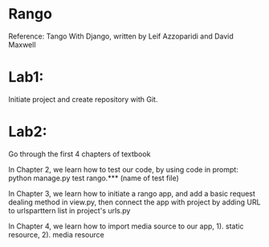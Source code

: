 # Rango

Reference: Tango With Django, written by Leif Azzoparidi and David Maxwell

# Lab1:
Initiate project and create repository with Git.

# Lab2:
Go through the first 4 chapters of textbook

In Chapter 2, we learn how to test our code, by using code in prompt: python manage.py test rango.*** (name of test file)

In Chapter 3, we learn how to initiate a rango app, and add a basic request dealing method in view.py, then connect the app with project by adding URL to urlsparttern list in project's urls.py

In Chapter 4, we learn how to import media source to our app, 1). static resource, 2). media resource 
